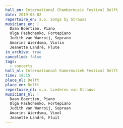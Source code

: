 ```yaml
---
hall_en: International Chambermusic Festival Delft
date: 2019-08-02
repertoire_en: a.o. Songs by Strauss
musicians_en: |
  Daan Boertien, Piano
  Olga Pashchenko, Fortepiano
  Judith van Wanroij, Soprano
  Amarins Wierdsma, Violin
  Jeanette Landré, Flute
in_archive: true
cancelled: false
tags:
  - concerts
hall_nl: Internationaal Kamermuziek Festival Delft
time: 18:15
place_nl: Delft
place_en: Delft
repertoire_nl: o.a. Liederen van Strauss
musicians_nl: |
  Daan Boertien, Piano
  Olga Pashchenko, Fortepiano
  Judith van Wanroij, Sopraan
  Amarins Wierdsma, Viool
  Jeanette Landré, Fluit
---
```


